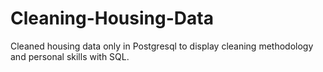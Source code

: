 # Cleaning-Housing-Data

Cleaned housing data only in Postgresql to display cleaning methodology and personal skills with SQL.  
